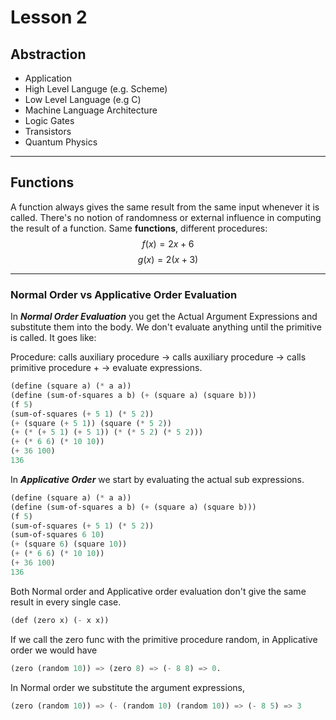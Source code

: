 # Lesson 2

## Abstraction
  - Application
  - High Level Languge (e.g. Scheme)
  - Low Level Language (e.g C)
  - Machine Language Architecture
  - Logic Gates
  - Transistors
  - Quantum Physics

____
## Functions
A function always gives the same result from the same input whenever it is called. There's no notion of randomness or external influence in computing the result of a function.
Same **functions**, different procedures:
$$
f(x) = 2x + 6
$$
$$
g(x) = 2(x + 3)
$$
___

### Normal Order vs Applicative Order Evaluation

In ***Normal Order Evaluation*** you get the Actual Argument Expressions and substitute them into the body. We don't evaluate anything until the primitive is called. It goes like:

Procedure: calls auxiliary procedure -> calls auxiliary procedure -> calls primitive procedure + -> evaluate expressions.

```scheme
(define (square a) (* a a))
(define (sum-of-squares a b) (+ (square a) (square b)))
(f 5)
(sum-of-squares (+ 5 1) (* 5 2))
(+ (square (+ 5 1)) (square (* 5 2))
(+ (* (+ 5 1) (+ 5 1)) (* (* 5 2) (* 5 2)))
(+ (* 6 6) (* 10 10))
(+ 36 100)
136
```

In ***Applicative Order*** we start by evaluating the actual sub expressions. 

```scheme
(define (square a) (* a a))
(define (sum-of-squares a b) (+ (square a) (square b)))
(f 5)
(sum-of-squares (+ 5 1) (* 5 2))
(sum-of-squares 6 10)
(+ (square 6) (square 10))
(+ (* 6 6) (* 10 10))
(+ 36 100)
136

```
Both Normal order and Applicative order evaluation don't give the same result in every single case.
```scheme
(def (zero x) (- x x))
```
If we call the zero func with the primitive procedure random, in Applicative order we would have 
```scheme
(zero (random 10)) => (zero 8) => (- 8 8) => 0. 
```
In Normal order we substitute the argument expressions, 
```scheme
(zero (random 10)) => (- (random 10) (random 10)) => (- 8 5) => 3
```
